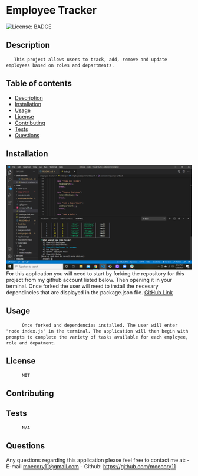 # Employee Tracker
  ![License: BADGE](https://img.shields.io/badge/license-MIT-brightgreen)
## Description 
       This project allows users to track, add, remove and update employees based on roles and departments.
## Table of contents
  * [Description](#description)
  * [Installation](#installation)
  * [Usage](#usage)
  * [License](#license)
  * [Contributing](#contributing)
  * [Tests](#tests)
  * [Questions](#questions)
## Installation
![alt text](images/screenshot.4.png)
          For this application you will need to start by forking the repository for this project from my github account listed below. Then opening it in your terminal. Once forked the user will need to install the necesary dependincies that are displayed in the package.json file. 
[GitHub Link](https://github.com/moecory11/employee-tracker)

## Usage 
          Once forked and dependencies installed. The user will enter "node index.js" in the terminal. The application will then begin with prompts to complete the variety of tasks available for each employee, role and depatment.
## License
          MIT
## Contributing
          
## Tests
          N/A
## Questions
   Any questions regarding this application please feel free to contact me at: 
      - E-mail moecory11@gmail.com
      - Github:
      <https://github.com/moecory11>